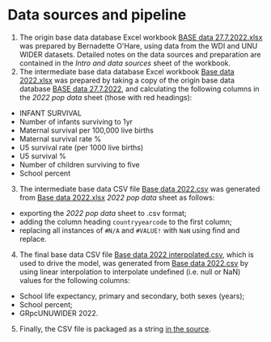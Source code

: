 # Data sources and pipeline

1. The origin base data database Excel workbook [BASE data 27.7.2022.xlsx](https://github.com/stuwilmur/GRADE-DOH-data/blob/main/assets/data/BASE%20data%2027.7.2022%20with%20new%20POP%20data.xlsx) was prepared by Bernadette O'Hare, using data from the WDI and UNU WIDER datasets. Detailed notes on the data sources and preparation are contained in the _Intro and data sources_ sheet of the workbook.
2. The intermediate base data database Excel workbook [Base data 2022.xlsx](https://github.com/stuwilmur/GRADE-DOH-data/blob/main/assets/data/BASE%20data%202022.xlsx) was prepared by taking a copy of the origin base data database [BASE data 27.7.2022](https://github.com/stuwilmur/GRADE-DOH-data/blob/main/assets/data/BASE%20data%2027.7.2022%20with%20new%20POP%20data.xlsx), and calculating the following columns in the _2022 pop data_ sheet (those with red headings):

- INFANT SURVIVAL
- Number of infants surviving to 1yr
- Maternal survival per 100,000 live births
- Maternal survival rate %
- U5 survival rate (per 1000 live births)
- U5 survival %
- Number of children surviving to five
- School percent

3. The intermediate base data CSV file [Base data 2022.csv](https://github.com/stuwilmur/GRADE-DOH-data/blob/main/assets/data/BASE%20data%202022.csv) was generated from [Base data 2022.xlsx](https://github.com/stuwilmur/GRADE-DOH-data/blob/main/assets/data/BASE%20data%202022.xlsx) _2022 pop data_ sheet as follows:

- exporting the _2022 pop data_ sheet to .csv format;
- adding the column heading `countryyearcode` to the first column;
- replacing all instances of `#N/A` and `#VALUE!` with `NaN` using find and replace.

4. The final base data CSV file [Base data 2022 interpolated.csv](https://github.com/stuwilmur/GRADE-DOH-data/blob/main/assets/data/BASE%20data%202022%20interpolated.csv), which is used to drive the model, was generated from [Base data 2022.csv](https://github.com/stuwilmur/GRADE-DOH-data/blob/main/assets/data/BASE%20data%202022.csv) by using linear interpolation to interpolate undefined (i.e. null or NaN) values for the following columns:

- School life expectancy, primary and secondary, both sexes (years);
- School percent;
- GRpcUNUWIDER 2022.

5. Finally, the CSV file is packaged as a string [in the source](https://github.com/stuwilmur/GRADE-DOH-data/blob/main/src/data/data.js).
